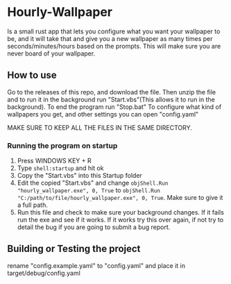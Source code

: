# Hourly-Wallpaper

Is a small rust app that lets you configure what you want your wallpaper to be, and it will take that and give you a new wallpaper as many times per seconds/minutes/hours based on the prompts.
This will make sure you are never board of your wallpaper.

## How to use

Go to the releases of this repo, and download the file. Then unzip the file and to run it in the background run "Start.vbs"(This allows it to run in the background). To end the program run "Stop.bat"
To configure what kind of wallpapers you get, and other settings you can open "config.yaml"

MAKE SURE TO KEEP ALL THE FILES IN THE SAME DIRECTORY.

### Running the program on startup

1. Press WINDOWS KEY + R
2. Type `shell:startup` and hit ok
3. Copy the "Start.vbs" into this Startup folder
4. Edit the copied "Start.vbs" and change `objShell.Run "hourly_wallpaper.exe", 0, True` to `objShell.Run "C:/path/to/file/hourly_wallpaper.exe", 0, True`. Make sure to give it a full path.
5. Run this file and check to make sure your background changes. If it fails run the exe and see if it works. If it works try this over again, if not try to detail the bug if you are going to submit a bug report.

## Building or Testing the project

rename "config.example.yaml" to "config.yaml" and place it in target/debug/config.yaml
